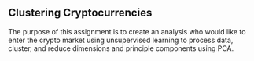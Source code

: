 ## Clustering  Cryptocurrencies

The purpose of this assignment is to create an analysis who would like to enter the crypto market using unsupervised learning to process data, cluster, and reduce dimensions and principle components using PCA.

